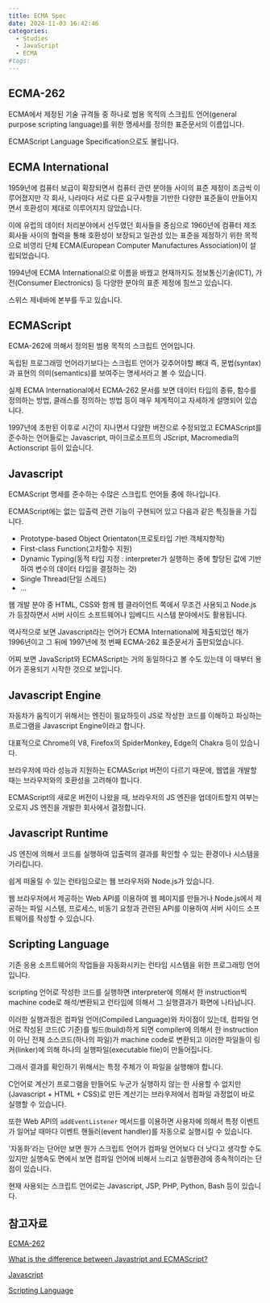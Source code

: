 ```yaml
---
title: ECMA Spec
date: 2024-11-03 16:42:46
categories:
  - Studies
  - JavaScript
  - ECMA
#tags:
---
```

## ECMA-262

ECMA에서 제정된 기술 규격들 중 하나로 범용 목적의 스크립트 언어(general purpose scripting language)를 위한 명세서를 정의한 표준문서의 이름입니다.

ECMAScript Language Specification으로도 불립니다.

## ECMA International

1959년에 컴퓨터 보급이 확장되면서 컴퓨터 관련 분야들 사이의 표준 제정이 조금씩 이루어졌지만 각 회사, 나라마다 서로 다른 요구사항을 기반한 다양한 표준들이 만들어지면서 호환성이 제대로 이루어지지 않았습니다.

이에 유럽의 데이터 처리분야에서 선두였던 회사들을 중심으로 1960년에 컴퓨터 제조회사들 사이의 협력을 통해 호환성이 보장되고 일관성 있는 표준을 제정하기 위한 목적으로 비영리 단체 ECMA(European Computer Manufactures Association)이 설립되었습니다.

1994년에 ECMA International으로 이름을 바꿨고 현재까지도 정보통신기술(ICT), 가전(Consumer Electronics) 등 다양한 분야의 표준 제정에 힘쓰고 있습니다.

스위스 제네바에 본부를 두고 있습니다.

## ECMAScript

ECMA-262에 의해서 정의된 범용 목적의 스크립트 언어입니다.

독립된 프로그래밍 언어라기보다는 스크립트 언어가 갖추어야할 뼈대 즉, 문법(syntax)과 표현의 의미(semantics)를 보여주는 명세서라고 볼 수 있습니다.

실제 ECMA International에서 ECMA-262 문서를 보면 데이터 타입의 종류, 함수를 정의하는 방법, 클래스를 정의하는 방법 등이 매우 체계적이고 자세하게 설명되어 있습니다.

1997년에 초판된 이후로 시간이 지나면서 다양한 버전으로 수정되었고 ECMAScript를 준수하는 언어들로는 Javascript, 마이크로소프트의 JScript, Macromedia의 Actionscript 등이 있습니다.

## Javascript

ECMAScript 명세를 준수하는 수많은 스크립트 언어들 중에 하나입니다.

ECMAScript에는 없는 입출력 관련 기능이 구현되어 있고 다음과 같은 특징들을 가집니다.

- Prototype-based Object Orientaton(프로토타입 기반 객체지향적)
- First-class Function(고차함수 지원)
- Dynamic Typing(동적 타입 지정 : interpreter가 실행하는 중에 할당된 값에 기반하여 변수의 데이터 타입을 결정하는 것)
- Single Thread(단일 스레드)
- ...

웹 개발 분야 중 HTML, CSS와 함께 웹 클라이언트 쪽에서 무조건 사용되고 Node.js가 등장하면서 서버 사이드 소프트웨어나 임베디드 시스템 분야에서도 활용됩니다.

역사적으로 보면 Javascript라는 언어가 ECMA International에 제출되었던 해가 1996년이고 그 뒤에 1997년에 첫 번째 ECMA-262 표준문서가 출판되었습니다.

어찌 보면 JavaScript와 ECMAScript는 거의 동일하다고 볼 수도 있는데 이 때부터 용어가 혼용되기 시작한 것으로 보입니다.

## Javascript Engine

자동차가 움직이기 위해서는 엔진이 필요하듯이 JS로 작성한 코드를 이해하고 파싱하는 프로그램을 Javascript Engine이라고 합니다.

대표적으로 Chrome의 V8, Firefox의 SpiderMonkey, Edge의 Chakra 등이 있습니다.

브라우저에 따라 성능과 지원하는 ECMAScript 버전이 다르기 때문에, 웹앱을 개발할 때는 브라우저와의 호환성을 고려해야 합니다.

ECMAScript의 새로운 버전이 나왔을 때, 브라우저의 JS 엔진을 업데이트할지 여부는 오로지 JS 엔진을 개발한 회사에서 결정합니다.

## Javascript Runtime

JS 엔진에 의해서 코드를 실행하여 입출력의 결과를 확인할 수 있는 환경이나 시스템을 가리킵니다.

쉽게 떠올릴 수 있는 런타임으로는 웹 브라우저와 Node.js가 있습니다.

웹 브라우저에서 제공하는 Web API를 이용하여 웹 페이지를 만들거나 Node.js에서 제공하는 파일 시스템, 프로세스, 비동기 요청과 관련된 API를 이용하여 서버 사이드 소프트웨어를 작성할 수 있습니다.

## Scripting Language

기존 응용 소프트웨어의 작업들을 자동화시키는 런타임 시스템을 위한 프로그래밍 언어입니다.

scripting 언어로 작성한 코드를 실행하면 interpreter에 의해서 한 instruction씩 machine code로 해석/변환되고 런타임에 의해서 그 실행결과가 화면에 나타납니다.

이러한 실행과정은 컴파일 언어(Compiled Language)와 차이점이 있는데, 컴파일 언어로 작성된 코드(C 기준)를 빌드(build)하게 되면 compiler에 의해서 한 instruction이 아닌 전체 소스코드(하나의 파일)가 machine code로 변환되고 이러한 파일들이 링커(linker)에 의해 하나의 실행파일(executable file)이 만들어집니다.

그래서 결과를 확인하기 위해서는 특정 주체가 이 파일을 실행해야 합니다.

C언어로 계산기 프로그램을 만들어도 누군가 실행하지 않는 한 사용할 수 없지만 (Javascript + HTML + CSS)로 만든 계산기는 브라우저에서 컴파일 과정없이 바로 실행할 수 있습니다.

또한 Web API의 `addEventListener` 메서드를 이용하면 사용자에 의해서 특정 이벤트가 일어날 때마다 이벤트 핸들러(event handler)를 자동으로 실행시킬 수 있습니다.

'자동화'라는 단어만 보면 뭔가 스크립트 언어가 컴파일 언어보다 더 낫다고 생각할 수도 있지만 실행속도 면에서 보면 컴파일 언어에 비해서 느리고 실행환경에 종속적이라는 단점이 있습니다.

현재 사용되는 스크립트 언어로는 Javascript, JSP, PHP, Python, Bash 등이 있습니다.

## 참고자료

[ECMA-262](https://www.ecma-international.org/publications-and-standards/standards/ecma-262/)

[What is the difference between Javastript and ECMAScript?](https://www.freecodecamp.org/news/whats-the-difference-between-javascript-and-ecmascript-cba48c73a2b5/)

[Javascript](https://en.wikipedia.org/wiki/JavaScript)

[Scripting Language](https://en.wikipedia.org/wiki/Scripting_language)
